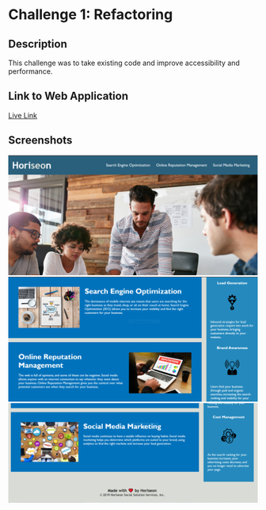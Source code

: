 # Challenge 1: Refactoring
## Description
This challenge was to take existing code and improve accessibility and performance.
## Link to Web Application
[Live Link]()
## Screenshots
![Picture of the header](./assets/images/header.PNG)
![Picture of the main content](./assets/images/main.png)
![Picture of the footer](./assets/images/footer.png)
